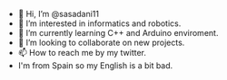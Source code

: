 - 👋 Hi, I’m @sasadani11
- 👀 I’m interested in informatics and robotics.
- 🌱 I’m currently learning C++ and Arduino enviroment.
- 💞️ I’m looking to collaborate on new projects.
- 📫 How to reach me by my twitter.
- I'm from Spain so my English is a bit bad.

<!---
sasadani11/sasadani11 is a ✨ special ✨ repository because its `README.md` (this file) appears on your GitHub profile.
You can click the Preview link to take a look at your changes.
--->

